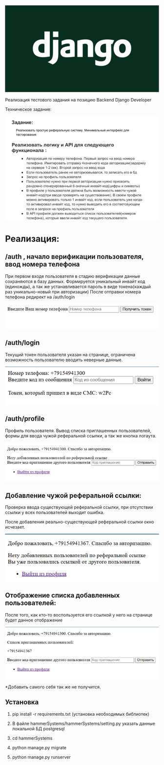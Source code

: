 ![DjangoLogo](hammerSystems/assets/django-logo.png)

Реализация тестового задания на позицию Backend Django Developer

Техническое задание:

![TT](hammerSystems/assets/TT.png)

# Реализация:

## /auth , начало верификации пользователя, ввод номера телефона

При первом входе пользователя в стадию верификации данные сохраняются в базу данных.
Формируется уникальный инвайт код (единожды), а так же устанавливается пароль в виде токена(каждый раз уникально-новый при авторизации)
После отправки номера телефона редирект на /auth/login

![start_ver](hammerSystems/assets/start_ver.png)

## /auth/login

Текущий токен пользователя указан на странице, ограничена возможность пользователю вводить неверные данные.

![token](hammerSystems/assets/token.png)

## /auth/profile

Профиль пользователя.
Вывод списка приглашенных пользователей, формы для ввода чужой реферальной ссылки, а так же кнопка логаута.

![profile](hammerSystems/assets/profile.png)

## Добавление чужой реферальной ссылки:

Проверка ввода существующей реферальной ссылки, при отсутствии ссылки у всех пользователей выходит ошибка.

После добавления реально-существующей реферальной ссылки окно исчезает.

![after_enter](hammerSystems/assets/after_enter.png)

## Отображение списка добавленных пользователей:

После того, как кто-то воспользуется его ссылкой у него на странице будет данное отображение

![profile_first_user](hammerSystems/assets/profile_first_user.png)

*Добавить самого себя так же не получится.

## Установка

1. pip install -r requirements.txt (установка необходимых библиотек)

2. В файле hammerSystems/hammerSystems/setting.py указать данные локальной БД postgresql

3. cd hammerSystems

4. python manage.py migrate

5. python manage.py runserver

